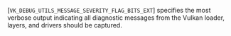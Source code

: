 [`VK_DEBUG_UTILS_MESSAGE_SEVERITY_FLAG_BITS_EXT`] specifies the most
verbose output indicating all diagnostic messages from the Vulkan
loader, layers, and drivers should be captured.